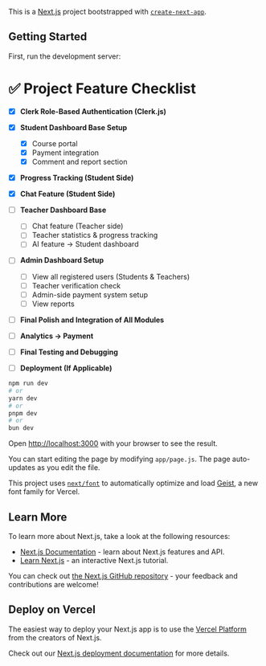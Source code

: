 This is a [Next.js](https://nextjs.org) project bootstrapped with [`create-next-app`](https://github.com/vercel/next.js/tree/canary/packages/create-next-app).

## Getting Started

First, run the development server:

# ✅ Project Feature Checklist

- [x] **Clerk Role-Based Authentication (Clerk.js)**

- [x] **Student Dashboard Base Setup**

  - [x] Course portal
  - [x] Payment integration
  - [x] Comment and report section

- [x] **Progress Tracking (Student Side)**

- [x] **Chat Feature (Student Side)**

- [ ] **Teacher Dashboard Base**

  - [ ] Chat feature (Teacher side)
  - [ ] Teacher statistics & progress tracking
  - [ ] AI feature → Student dashboard

- [ ] **Admin Dashboard Setup**

  - [ ] View all registered users (Students & Teachers)
  - [ ] Teacher verification check
  - [ ] Admin-side payment system setup
  - [ ] View reports

- [ ] **Final Polish and Integration of All Modules**

- [ ] **Analytics → Payment**

- [ ] **Final Testing and Debugging**

- [ ] **Deployment (If Applicable)**

```bash
npm run dev
# or
yarn dev
# or
pnpm dev
# or
bun dev
```

Open [http://localhost:3000](http://localhost:3000) with your browser to see the result.

You can start editing the page by modifying `app/page.js`. The page auto-updates as you edit the file.

This project uses [`next/font`](https://nextjs.org/docs/app/building-your-application/optimizing/fonts) to automatically optimize and load [Geist](https://vercel.com/font), a new font family for Vercel.

## Learn More

To learn more about Next.js, take a look at the following resources:

- [Next.js Documentation](https://nextjs.org/docs) - learn about Next.js features and API.
- [Learn Next.js](https://nextjs.org/learn) - an interactive Next.js tutorial.

You can check out [the Next.js GitHub repository](https://github.com/vercel/next.js) - your feedback and contributions are welcome!

## Deploy on Vercel

The easiest way to deploy your Next.js app is to use the [Vercel Platform](https://vercel.com/new?utm_medium=default-template&filter=next.js&utm_source=create-next-app&utm_campaign=create-next-app-readme) from the creators of Next.js.

Check out our [Next.js deployment documentation](https://nextjs.org/docs/app/building-your-application/deploying) for more details.
